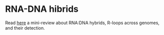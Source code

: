 # RNA-DNA hibrids

Read [here]() a mini-review about RNA:DNA hybrids, R-loops across genomes, and their detection.

